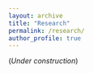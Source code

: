 ```yaml
---
layout: archive
title: "Research"
permalink: /research/
author_profile: true
---
```


(*Under construction*)

